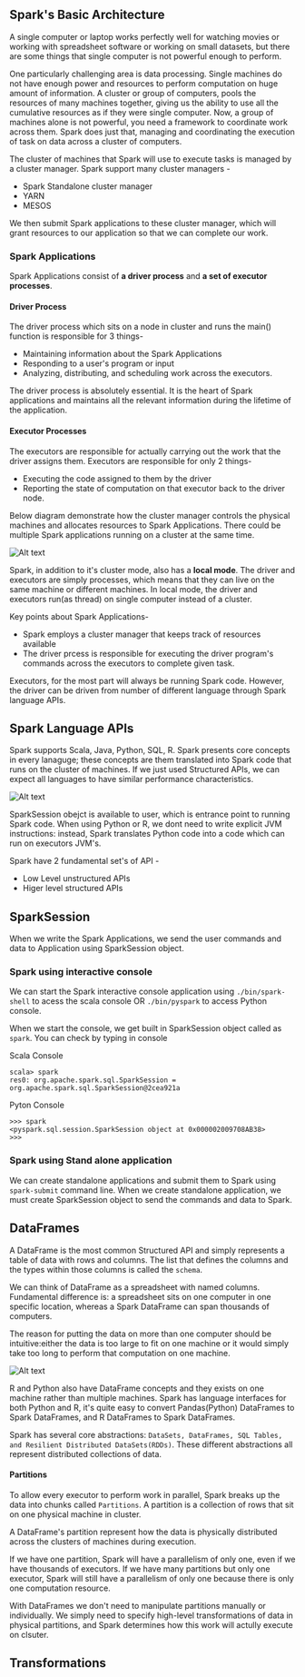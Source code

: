 ## Spark's Basic Architecture
A single computer or laptop works perfectly well for watching movies or working with spreadsheet software or working on small datasets, but there are some things that single computer is not powerful enough to perform. 

One particularly challenging area is data processing. Single machines do not have enough power and resources to perform computation on huge amount of information. A cluster or group of computers, pools the resources of many machines together, giving us the ability to use all the cumulative resources as if they were single computer. Now, a group of machines alone is not powerful, you need a framework to coordinate work across them. Spark does just that, managing and coordinating the execution of task on data across a cluster of computers.

The cluster of machines that Spark will use to execute tasks is managed by a cluster manager. Spark support many cluster managers -

- Spark Standalone cluster manager  
- YARN  
- MESOS  

We then submit Spark applications to these cluster manager, which will grant resources to our application so that we can complete our work.

### Spark Applications  
Spark Applications consist of **a driver process** and **a set of executor processes**. 

#### Driver Process  
The driver process which sits on a node in cluster and runs the main() function is responsible for 3 things-

- Maintaining information about the Spark Applications  
- Responding to a user's program or input  
- Analyzing, distributing, and scheduling work across the executors.

The driver process is absolutely essential. It is the heart of Spark applications and maintains all the relevant information during the lifetime of the application.

#### Executor Processes
The executors are responsible for actually carrying out the work that the driver assigns them. Executors are responsible for only 2 things- 

- Executing the code assigned to them by the driver  
- Reporting the state of computation on that executor back to the driver node.  

Below diagram demonstrate how the cluster manager controls the physical machines and allocates resources to Spark Applications. There could be multiple Spark applications running on a cluster at the same time.

![Alt text](https://github.com/vaibhavpatilai/Diagrams/blob/master/spark/Spark_Basic_Architecture.PNG?raw=true "Spark Basic Architecture")

Spark, in addition to it's cluster mode, also has a **local mode**. The driver and executors are simply processes, which means that they can live on the same machine or different machines. In local mode, the driver and executors run(as thread) on single computer instead of a cluster.

Key points about Spark Applications-  

- Spark employs a cluster manager that keeps track of resources available  
- The driver prcess is responsible for executing the driver program's commands across the executors to complete given task.

Executors, for the most part will always be running Spark code. However, the driver can be driven from number of different language through Spark language APIs.

## Spark Language APIs
Spark supports Scala, Java, Python, SQL, R. Spark presents core concepts in every lanaguge; these concepts are them translated into Spark code that runs on the cluster of machines. If we just used Structured APIs, we can expect all languages to have similar performance characteristics.

![Alt text](https://github.com/vaibhavpatilai/Diagrams/blob/master/spark/SparkSessionAndSparkLanguageRel.PNG?raw=true "Relationship Between Spark Session and Spark Language")

SparkSession obejct is available to user, which is entrance point to running Spark code. When using Python or R, we dont need to write explicit JVM instructions: instead, Spark translates Python code into a code which can run on executors JVM's.

Spark have 2 fundamental set's of API -

- Low Level unstructured APIs
- Higer level structured APIs

## SparkSession
When we write the Spark Applications, we send the user commands and data to Application using SparkSession object.

### Spark using interactive console
We can start the Spark interactive console application using  `./bin/spark-shell` to acess the scala console OR `./bin/pyspark` to access Python console.

When we start the console, we get built in SparkSession object called as `spark`. You can check by typing in console

Scala Console
```
scala> spark
res0: org.apache.spark.sql.SparkSession = org.apache.spark.sql.SparkSession@2cea921a
```

Pyton Console
```
>>> spark
<pyspark.sql.session.SparkSession object at 0x000002009708AB38>
>>>
```

### Spark using Stand alone application
We can create standalone applications and submit them to Spark using `spark-submit` command line. When we create standalone application, we must create SparkSession object to send the commands and data to Spark.

## DataFrames
A DataFrame is the most common Structured API and simply represents a table of data with rows and columns. The list that defines the columns and the types within those columns is called the `schema`.

We can think of DataFrame as a spreadsheet with named columns. Fundamental difference is: a spreadsheet sits on one computer in one specific location, whereas a Spark DataFrame can span thousands of computers.

The reason for putting the data on more than one computer should be intuitive:either the data is too large to fit on one machine or it would simply take too long to perform that computation on one machine.

![Alt text](https://github.com/vaibhavpatilai/Diagrams/blob/master/spark/SparkDistributedVsSingle.PNG?raw=true "Relationship Between Spark Session and Spark Language")

R and Python also have DataFrame concepts and they exists on one machine rather than multiple machines. Spark has language interfaces for both Python and R, it's quite easy to convert Pandas(Python) DataFrames to Spark DataFrames, and R DataFrames to Spark DataFrames.

Spark has several core abstractions: `DataSets, DataFrames, SQL Tables, and Resilient Distributed DataSets(RDDs)`. These different abstractions all represent distributed collections of data.

#### Partitions
To allow every executor to perform work in parallel, Spark breaks up the data into chunks called `Partitions`. A partition is a collection of rows that sit on one physical machine in cluster.

A DataFrame's partition represent how the data is physically distributed across the clusters of machines during execution. 

If we have one partition, Spark will have a parallelism of only one, even if we have thousands of executors. If we have many partitions but only one executor, Spark will still have a parallelism of only one because there is only one computation resource.

With DataFrames we don't need to manipulate partitions manually or individually. We simply need to specify high-level transformations of data in physical partitions, and Spark determines how this work will actully execute on clsuter.

## Transformations

